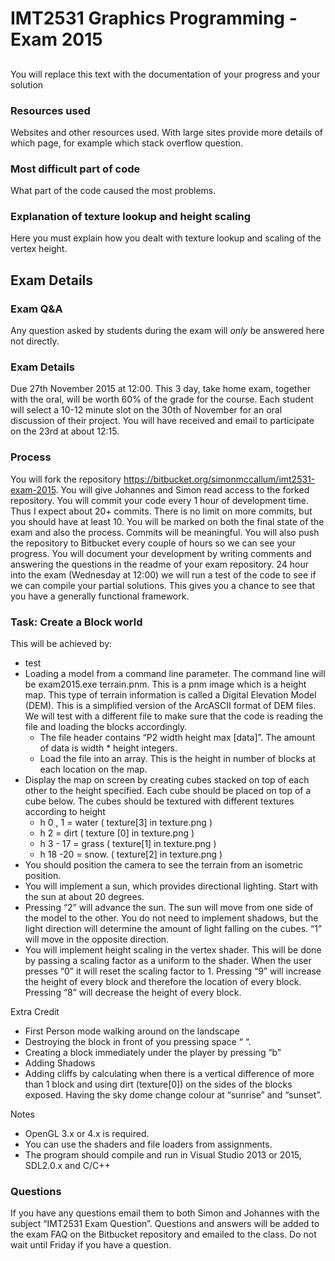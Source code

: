 # IMT2531 Graphics Programming - Exam 2015 #

## <Your name here> ##

You will replace this text with the documentation of your progress and your solution

### Resources used ###
Websites and other resources used.  With large sites provide more details of which page, for example which stack overflow question.

### Most difficult part of code ###
What part of the code caused the most problems.

### Explanation of texture lookup and height scaling ###
Here you must explain how you dealt with texture lookup and scaling of the vertex height.


## Exam Details ##

### Exam Q&A ###
Any question asked by students during the exam will *only* be answered here not directly.

### Exam Details ###

Due 27th November 2015 at 12:00.  This 3 day, take home exam, together with the oral, will be worth 60% of the grade for the course. Each student will select a 10-12 minute slot on the 30th of November for an oral discussion of their project. You will have received and email to participate on the 23rd at about 12:15.

### Process ###
You will fork the repository https://bitbucket.org/simonmccallum/imt2531-exam-2015. You will give Johannes  and Simon  read access to the forked repository. You will commit your code every 1 hour of development time.  Thus I expect about 20+ commits. There is no limit on more commits, but you should have at least 10.  You will be marked on both the final state of the exam and also the process. Commits will be meaningful. You will also push the repository to Bitbucket every couple of hours so we can see your progress.
You will document your development by writing comments and answering the questions in the readme of your exam repository.  24 hour into the exam (Wednesday at 12:00) we will run a test of the code to see if we can compile your partial solutions. This gives you a chance to see that you have a generally functional framework.

### Task: Create a Block world ###
This will be achieved by:

* test
* Loading a model from a command line parameter. The command line will be exam2015.exe terrain.pnm.  This is a pnm image which is a height map.  This type of terrain information is called a Digital Elevation Model (DEM).  This is a simplified version of the ArcASCII format of DEM files. We will test with a different file to make sure that the code is reading the file and loading the blocks accordingly.
    * The file header contains “P2 width height max [data]”.  The amount of data is width * height integers.
    * Load the file into an array. This is the height in number of blocks at each location on the map.
* Display the map on screen by creating cubes stacked on top of each other to the height specified. Each cube should be placed on top of a cube below.
The cubes should be textured with different textures according to height
    * h 0   , 1 =  water ( texture[3] in texture.png )
    * h 2   =   dirt ( texture [0] in texture.png )
    * h 3  - 17 = grass ( texture[1] in texture.png )
    * h 18 -20 = snow. ( texture[2] in texture.png )
* You should position the camera to see the terrain from an isometric position.
* You will implement a sun, which provides directional lighting. Start with the sun at about 20 degrees.  
* Pressing “2” will advance the sun. The sun will move from one side of the model to the other.  You do not need to implement shadows, but the light direction will determine the amount of light falling on the cubes. “1” will move in the opposite direction.
* You will implement height scaling in the vertex shader. This will be done by passing a scaling factor as a uniform to the shader. When the user presses “0” it will reset the scaling factor to 1. Pressing “9” will increase the height of every block and therefore the location of every block. Pressing “8” will decrease the height of every block. 

Extra Credit 

* First Person mode walking around on the landscape
* Destroying the block in front of you pressing space “ “.
* Creating a block immediately under the player by pressing “b”
* Adding Shadows
* Adding cliffs by calculating when there is a vertical difference of more than 1 block and using dirt (texture[0]) on the sides of the blocks exposed.
Having the sky dome change colour at “sunrise” and “sunset”.

Notes

* OpenGL 3.x or 4.x is required.
* You can use the shaders and file loaders from assignments.
* The program should compile and run in Visual Studio 2013 or 2015, SDL2.0.x and C/C++

### Questions ###
  If you have any questions email them to both Simon and Johannes with the subject “IMT2531 Exam Question”. Questions and answers will be added to the exam FAQ on the Bitbucket repository and emailed to the class.  Do not wait until Friday if you have a question.